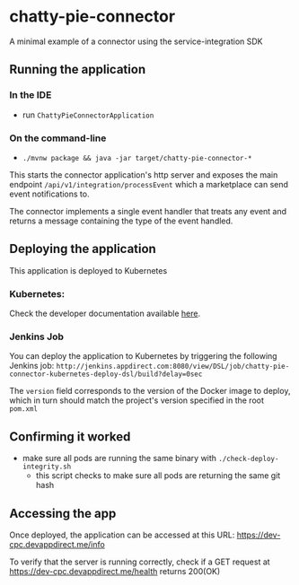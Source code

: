 # chatty-pie-connector

A minimal example of a connector using the service-integration SDK

## Running the application
### In the IDE
* run `ChattyPieConnectorApplication`

### On the command-line
* `./mvnw package && java -jar target/chatty-pie-connector-*`

This starts the connector application's http server and exposes the main
endpoint `/api/v1/integration/processEvent` which a marketplace can send event notifications to.

The connector implements a single event handler that treats
any event and returns a message containing the type of the event handled.

## Deploying the application
This application is deployed to Kubernetes

### Kubernetes:
Check the developer documentation available [here](https://appdirect.jira.com/wiki/display/EN/Developer+Access).

### Jenkins Job
You can deploy the application to Kubernetes by triggering the following
Jenkins job: `http://jenkins.appdirect.com:8080/view/DSL/job/chatty-pie-connector-kubernetes-deploy-dsl/build?delay=0sec`

The `version` field corresponds to the version of the Docker image to deploy,
which in turn should match the project's version specified in the 
root `pom.xml`

## Confirming it worked
* make sure all pods are running the same binary with `./check-deploy-integrity.sh`
    * this script checks to make sure all pods are returning the same git hash

## Accessing the app
Once deployed, the application can be accessed at this URL: https://dev-cpc.devappdirect.me/info

To verify that the server is running correctly, check if a GET request at https://dev-cpc.devappdirect.me/health
returns 200(OK)
